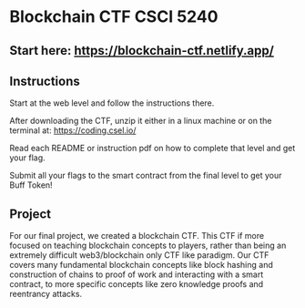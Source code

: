 # Blockchain CTF CSCI 5240

## Start here: https://blockchain-ctf.netlify.app/

## Instructions

Start at the web level and follow the instructions there.

After downloading the CTF, unzip it either in a linux machine or on the terminal at: https://coding.csel.io/

Read each README or instruction pdf on how to complete that level and get your flag.

Submit all your flags to the smart contract from the final level to get your Buff Token!

## Project

For our final project, we created a blockchain CTF. This CTF if more focused on teaching blockchain concepts to players, rather than being an extremely difficult web3/blockchain only CTF like paradigm. Our CTF covers many fundamental blockchain concepts like block hashing and construction of chains to proof of work and interacting with a smart contract, to more specific concepts like zero knowledge proofs and reentrancy attacks. 
